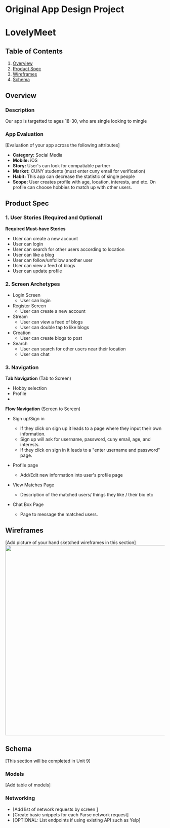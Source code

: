 Original App Design Project
===

# LovelyMeet

## Table of Contents
1. [Overview](#Overview)
1. [Product Spec](#Product-Spec)
1. [Wireframes](#Wireframes)
2. [Schema](#Schema)


## Overview
### Description
Our app is targetted to ages 18-30, who are single looking to mingle 

### App Evaluation
[Evaluation of your app across the following attributes]
- **Category:** Social Media
- **Mobile:** iOS
- **Story:** User's can look for compatiable partner
- **Market:** CUNY students (must enter cuny email for verification) 
- **Habit:** This app can decrease the statistic of single people
- **Scope:** User creates profile with age, location, interests, and etc. On profile can choose hobbies to match up with other users.

## Product Spec

### 1. User Stories (Required and Optional)

**Required Must-have Stories**

* User can create a new account
* User can login
* User can search for other users according to location
* User can like a blog
* User can follow/unfollow another user
* User can view a feed of blogs
* User can update profile

### 2. Screen Archetypes

* Login Screen
   * User can login
* Register Screen
   * User can create a new account
* Stream
   * User can view a feed of blogs
   * User can double tap to like blogs
* Creation
   * User can create blogs to post
* Search
   * User can search for other users near their location
   * User can chat 

### 3. Navigation

**Tab Navigation** (Tab to Screen)

* Hobby selection
* Profile
* 

**Flow Navigation** (Screen to Screen)

* Sign up/Sign in
   * If they click on sign up it leads to a page where they input their own information.
   * Sign up will ask for username, password, cuny email, age, and interests. 
   * If they click on sign in it leads to a "enter username and password" page.
* Profile page
   * Add/Edit new information into user's profile page

* View Matches Page 
  * Description of the matched users/ things they like / their bio etc

* Chat Box Page 
   * Page to message the matched users. 


   

## Wireframes
[Add picture of your hand sketched wireframes in this section]
<img src="YOUR_WIREFRAME_IMAGE_URL" width=600>

## Schema 
[This section will be completed in Unit 9]
### Models
[Add table of models]
### Networking
- [Add list of network requests by screen ]
- [Create basic snippets for each Parse network request]
- [OPTIONAL: List endpoints if using existing API such as Yelp]  
